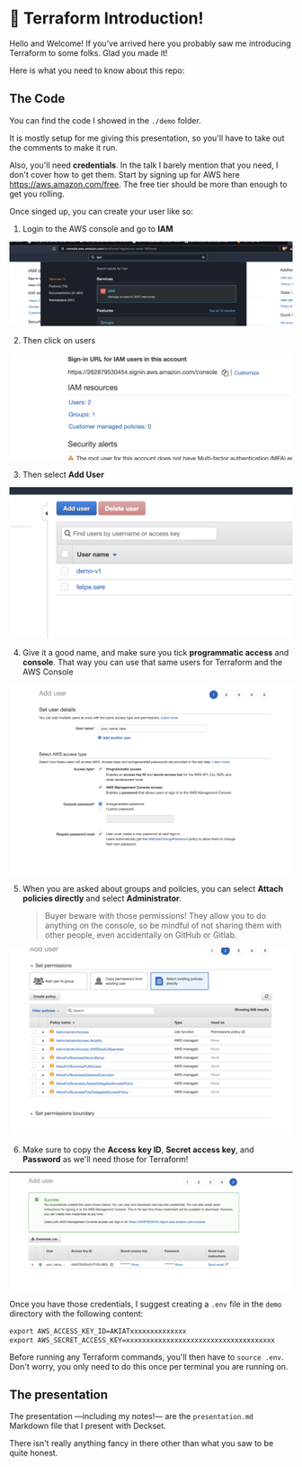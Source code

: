 # :wave: Terraform Introduction!

Hello and Welcome! 
If you've arrived here you probably saw me introducing Terraform to some folks.
Glad you made it!

Here is what you need to know about this repo:

## The Code

You can find the code I showed in the `./demo` folder. 

It is mostly setup for me giving this presentation, so you'll have to take out the comments to make it run.

Also, you'll need **credentials**. In the talk I barely mention that you need, I don't cover how to get them. Start by signing up for AWS here https://aws.amazon.com/free. The free tier should be more than enough to get you rolling. 

Once singed up, you can create your user like so:

1. Login to the AWS console and go to **IAM**

![Screenshot of AWS Console search for IAM](assets/1.png)

2. Then click on users

![Overview of Users and Groups](assets/2.png)

3. Then select **Add User**

![Add user](assets/3.png)

4. Give it a good name, and make sure you tick **programmatic access** and **console**. That way you can use that same users for Terraform and the AWS Console

![Details about users, particularly programmatic access and console access](assets/4.png)

5. When you are asked about groups and poilcies, you can select **Attach policies directly** and select **Administrator**.

   > Buyer beware with those permissions! They allow you to do anything on the console, so be mindful of not sharing them with other people, even accidentally on GitHub or Gitlab. 

![Attaching AdminstratorAccess to your users](assets/5.png)

6. Make sure to copy the **Access key ID**, **Secret access key**, and **Password** as we'll need those for Terraform!

![Presentation of credentials that you need to store](assets/6.png)



Once you have those credentials, I suggest creating a `.env` file in the `demo` directory with the following content:

```
export AWS_ACCESS_KEY_ID=AKIATxxxxxxxxxxxxxx
export AWS_SECRET_ACCESS_KEY=xxxxxxxxxxxxxxxxxxxxxxxxxxxxxxxxxxxxx

```

Before running any Terraform commands, you'll then have to `source .env`. Don't worry, you only need to do this once per terminal you are running on.





## The presentation

The presentation —including my notes!— are the `presentation.md` Markdown file that I present with Deckset.

There isn't really anything fancy in there other than what you saw to be quite honest.
